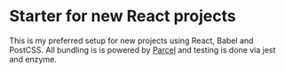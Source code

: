 # Starter for new React projects

This is my preferred setup for new projects using React, Babel and PostCSS.
All bundling is is powered by [Parcel](https://parceljs.org) and testing is done via jest and enzyme.